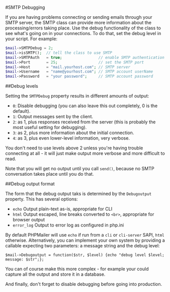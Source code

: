 #SMTP Debugging

If you are having problems connecting or sending emails through your SMTP server, the SMTP class can provide more information about the processing/errors taking place.
Use the debug functionality of the class to see what's going on in your connections. To do that, set the debug level in your script. For example:

```php
$mail->SMTPDebug = 2;
$mail->isSMTP();  // tell the class to use SMTP
$mail->SMTPAuth   = true;                // enable SMTP authentication
$mail->Port       = 25;                  // set the SMTP port
$mail->Host       = "mail.yourhost.com"; // SMTP server
$mail->Username   = "name@yourhost.com"; // SMTP account userName
$mail->Password   = "your password";     // SMTP account password
```

##Debug levels

Setting the `SMTPDebug` property results in different amounts of output:

 * `0`: Disable debugging (you can also leave this out completely, 0 is the default).
 * `1`: Output messages sent by the client.
 * `2`: as 1, plus responses received from the server (this is probably the most useful setting for debugging).
 * `3`: as 2, plus more information about the initial connection.
 * `4`: as 3, plus even lower-level information, very verbose.

You don't need to use levels above 2 unless you're having trouble connecting at all - it will just make output more verbose and more difficult to read.

Note that you will get no output until you call `send()`, because no SMTP conversation takes place until you do that.

##Debug output format

The form that the debug output taks is determined by the `Debugoutput` property. This has several options:

 * `echo` Output plain-text as-is, appropriate for CLI
 * `html` Output escaped, line breaks converted to `<br>`, appropriate for browser output
 * `error_log` Output to error log as configured in php.ini

By default PHPMailer will use `echo` if run from a `cli` or `cli-server` SAPI, `html` otherwise. Alternatively, you can implement your own system by providing a callable expecting two parameters: a message string and the debug level:

    $mail->Debugoutput = function($str, $level) {echo "debug level $level; message: $str";};

You can of course make this more complex - for example your could capture all the output and store it in a database.

And finally, don't forget to disable debugging before going into production.